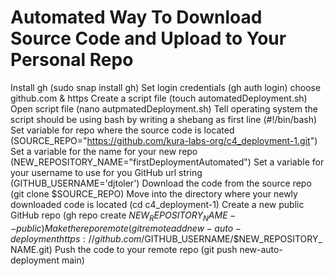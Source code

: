 # Automated Way To Download Source Code and Upload to Your Personal Repo

Install gh (sudo snap install gh)
Set login credentials (gh auth login)
  choose github.com & https
Create a script file (touch automatedDeployment.sh)
Open script file (nano autpmatedDeployment.sh)
Tell operating system the script should be using bash by writing a shebang as first line (#!/bin/bash)
Set variable for repo where the source code is located (SOURCE_REPO="https://github.com/kura-labs-org/c4_deployment-1.git")
Set a variable for the name for your new repo (NEW_REPOSITORY_NAME="firstDeploymentAutomated")
Set a variable for your username to use for you GitHub url string (GITHUB_USERNAME='djtoler')
Download the code from the source repo (git clone $SOURCE_REPO)
Move into the directory where your newly downloaded code is located (cd c4_deployment-1)
Create a new public GitHub repo (gh repo create $NEW_REPOSITORY_NAME --public)
Make the repo remote (git remote add new-auto-deployment https://github.com/$GITHUB_USERNAME/$NEW_REPOSITORY_NAME.git)
Push the code to your remote repo (git push new-auto-deployment main)
